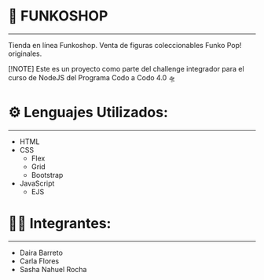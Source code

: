 # 🚀 FUNKOSHOP
***
Tienda en línea Funkoshop. Venta de figuras coleccionables Funko Pop! originales.

[!NOTE]
Este es un proyecto como parte del challenge integrador para el curso de NodeJS del Programa Codo a Codo 4.0 🛸

# ⚙️ Lenguajes Utilizados:
***
- HTML
- CSS
    - Flex
    - Grid
    - Bootstrap
- JavaScript
    - EJS


# 👨‍💻 Integrantes:
***
- Daira	Barreto
- Carla	Flores
- Sasha Nahuel	Rocha
